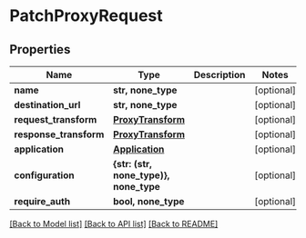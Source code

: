 # PatchProxyRequest


## Properties
Name | Type | Description | Notes
------------ | ------------- | ------------- | -------------
**name** | **str, none_type** |  | [optional] 
**destination_url** | **str, none_type** |  | [optional] 
**request_transform** | [**ProxyTransform**](ProxyTransform.md) |  | [optional] 
**response_transform** | [**ProxyTransform**](ProxyTransform.md) |  | [optional] 
**application** | [**Application**](Application.md) |  | [optional] 
**configuration** | **{str: (str, none_type)}, none_type** |  | [optional] 
**require_auth** | **bool, none_type** |  | [optional] 

[[Back to Model list]](../README.md#documentation-for-models) [[Back to API list]](../README.md#documentation-for-api-endpoints) [[Back to README]](../README.md)


